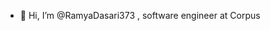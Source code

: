 - 👋 Hi, I’m @RamyaDasari373 , software engineer at Corpus

<!---
RamyaDasari373/RamyaDasari373 is a ✨ special ✨ repository because its `README.md` (this file) appears on your GitHub profile.
You can click the Preview link to take a look at your changes.
--->
